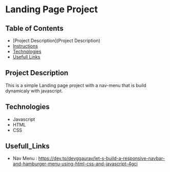 # Landing Page Project

## Table of Contents
* [Project Description](Project Description) 
* [Instructions](#instructions)
* [Technologies](#Technologies)
* [Usefull Links](#Usefull_Links)


## Project Description
This is a simple Landing page project with a nav-menu that is build dynamicaly with javascript. 

## Technologies
* Javascript
* HTML
* CSS
## Usefull_Links
* Nav Menu : https://dev.to/devggaurav/let-s-build-a-responsive-navbar-and-hamburger-menu-using-html-css-and-javascript-4gci